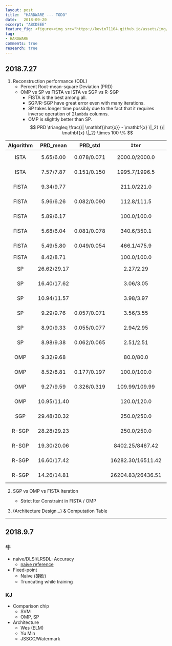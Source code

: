 ```yaml
---
layout: post
title:  "HARDWARE --- TODO"
date:   2018-09-20
excerpt: "ABCDEEE"
feature_fig: <figure><img src="https://kevin71104.github.io/assets/img/CA-E/flow_chart.jpg"></figure>
tag:
- HARDWARE
comments: true
research: true
---
```


## 2018.7.27
1. Reconstruction performance (ODL) 
    - Percent Root-mean-square Deviation (PRD)
    - OMP vs SP vs FISTA vs ISTA vs SGP vs R-SGP
        - FISTA is the best among all.
        - SGP/R-SGP have great error even with many iterations.
        - SP takes longer time possibly due to the fact that it requires inverse operation of 2`lambda` columns.
        - OMP is slightly better than SP.
$$
PRD \triangleq \frac{\| \mathbf{\hat{x}} - \mathbf{x} \|_2}
{\| \mathbf{x} \|_2} \times 100 \%
$$

|Algorithm|PRD_mean   |PRD_std    |`Iter`           |`lambda`|`tol`|`max_iter`|`ET`|`d`|
|:------: |:---------:|:---------:|:---------------:|:------:|:---:|:--------:|:--:|:-:|
|ISTA     |5.65/6.00  |0.078/0.071|2000.0/2000.0    |0.005   |1e-6 |10000     |On  |250|
|ISTA     |7.57/7.87  |0.151/0.150|1995.7/1996.5    |0.001   |1e-6 |10000     |On  |250|
|FISTA    |9.34/9.77  |           |211.0/221.0      |0.05    |1e-6 |500       |On  |250|
|FISTA    |5.96/6.26  |0.082/0.090|112.8/111.5      |0.01    |1e-6 |500       |On  |250|
|FISTA    |5.89/6.17  |           |100.0/100.0      |0.005   |1e-6 |100       |On  |250|
|FISTA    |5.68/6.04  |0.081/0.078|340.6/350.1      |0.005   |1e-6 |500       |On  |250|
|FISTA    |5.49/5.80  |0.049/0.054|466.1/475.9      |0.001   |1e-6 |500       |On  |250|
|FISTA    |8.42/8.71  |           |100.0/100.0      |0.001   |-    |100       |Off |250|
|SP       |26.62/29.17|           |2.27/2.29        |5       |1e-6 |20        |On  |250|
|SP       |16.40/17.62|           |3.06/3.05        |10      |1e-6 |40        |On  |250|
|SP       |10.94/11.57|           |3.98/3.97        |20      |1e-6 |20        |On  |250|
|SP       |9.29/9.76  |0.057/0.071|3.56/3.55        |30      |1e-6 |20        |On  |250|
|SP       |8.90/9.33  |0.055/0.077|2.94/2.95        |40      |1e-6 |20        |On  |250|
|SP       |8.98/9.38  |0.062/0.065|2.51/2.51        |50      |1e-6 |20        |On  |250|
|OMP      |9.32/9.68  |           |80.0/80.0        |-       |1e-6 |80        |On  |250|
|OMP      |8.52/8.81  |0.177/0.197|100.0/100.0      |-       |1e-6 |100       |On  |250|
|OMP      |9.27/9.59  |0.326/0.319|109.99/109.99    |-       |1e-6 |110       |On  |250|
|OMP      |10.95/11.40|           |120.0/120.0      |-       |1e-6 |120       |On  |250|
|SGP      |29.48/30.32|           |250.0/250.0      |-       |1e-6 |250       |On  |250|
|R-SGP    |28.28/29.23|           |250.0/250.0      |30      |1e-6 |250       |On  |250|
|R-SGP    |19.30/20.06|           |8402.25/8467.42  |30      |1e-6 |10000     |On  |250|
|R-SGP    |16.60/17.42|           |16282.30/16511.42|40      |1e-6 |20000     |On  |250|
|R-SGP    |14.26/14.81|           |26204.83/26436.51|50      |1e-6 |30000     |On  |250|


2. SGP vs OMP vs FISTA Iteration
    - Strict Iter Constraint in FISTA / OMP

3. (Architecture Design...) & Computation Table

---

## 2018.9.7

### 牛
- naive/DLSI/LRSDL: Accuracy
    - [naive reference](http://access.ee.ntu.edu.tw/Publications/Conference/CA01_2017.pdf)
- Fixed-point
    - Naive (硬砍)
    - Truncating while training 

### KJ
- Comparison chip
    - SVM
    - OMP, SP
- Architecture
    - Wes (ELM)
    - Yu Min
    - JSSCC/Watermark


